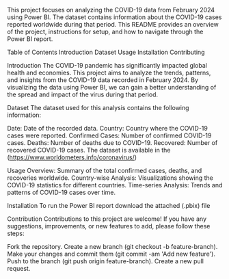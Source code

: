 This project focuses on analyzing the COVID-19 data from February 2024 using Power BI. The dataset contains information about the COVID-19 cases reported worldwide during that period. This README provides an overview of the project, instructions for setup, and how to navigate through the Power BI report.

Table of Contents
Introduction
Dataset
Usage
Installation
Contributing

Introduction
The COVID-19 pandemic has significantly impacted global health and economies. This project aims to analyze the trends, patterns, and insights from the COVID-19 data recorded in February 2024. By visualizing the data using Power BI, we can gain a better understanding of the spread and impact of the virus during that period.

Dataset
The dataset used for this analysis contains the following information:

Date: Date of the recorded data.
Country: Country where the COVID-19 cases were reported.
Confirmed Cases: Number of confirmed COVID-19 cases.
Deaths: Number of deaths due to COVID-19.
Recovered: Number of recovered COVID-19 cases.
The dataset is available in the (https://www.worldometers.info/coronavirus/)

Usage
Overview: Summary of the total confirmed cases, deaths, and recoveries worldwide. Country-wise Analysis: Visualizations showing the COVID-19 statistics for different countries. Time-series Analysis: Trends and patterns of COVID-19 cases over time.

Installation
To run the Power BI report download the attached (.pbix) file

Contribution
Contributions to this project are welcome! If you have any suggestions, improvements, or new features to add, please follow these steps:

Fork the repository. Create a new branch (git checkout -b feature-branch). Make your changes and commit them (git commit -am 'Add new feature'). Push to the branch (git push origin feature-branch). Create a new pull request.
